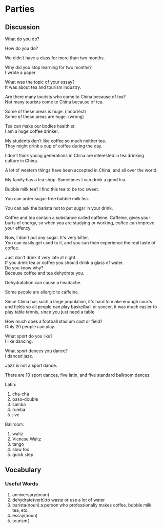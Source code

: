 # Parties
## Discussion
What do you do?  

How do you do?  

We didn't have a class for more than two months.  

Why did you stop learning for two months?  
I wrote a paper.  

What was the topic of your essay?  
It was about tea and tourism industry.  

Are there many tourists who come to China because of tea?  
Not many tourists come to China because of tea.  

Some of these areas is huge. (incorrect)   
Some of these areas are huge. (wrong)  

Tea can make our bodies healthier.  
I am a huge coffee drinker.  

My students don't like coffee so much neither tea.  
They might drink a cup of coffee during the day.  

I don't think young generations in China are interested in tea drinking culture in China.  

A lot of western things have been accepted in China, and all over the world.  

My family has a tea shop. Sometimes I can drink a good tea.   

Bubble milk tea? I find this tea to be too sweet.   

You can order sugar-free bubble milk tea.  

You can ask the barista not to put sugar in your drink.  

Coffee and tea contain a substance called caffeine. Caffeine, gives your burts of energy, so when you are studying or working, coffee can improve your effency.  

Now, I don't put any sugar. It's very bitter.   
You can easily get used to it, and you can then experience the real taste of coffee.  

Just don't drink it very late at night.  
If you drink tea or coffee you should drink a glass of water.  
Do you know why?  
Because coffee and tea dehydrate you.  

Dehydratation can cause a headache.  

Some people are allergic to caffeine.  

Since China has such a large population, it's hard to make enough courts and fields so all people can play basketball or soccer, it was much easier to play table tennis, since you just need a table.  

How much does a football stadium cost or field?  
Only 20 people can play.  

What sport do you like?  
I like dancing.  

What sport dances you dance?  
I danced jazz.  

Jazz is not a sport dance.  

There are 10 sport dances, five latin, and five standard ballroom dances:

Latin:  
1. cha-cha
1. paso-double
1. samba
1. rumba
1. jive

Ballroom:
1. waltz
1. Vienese Waltz
1. tango
1. slow fox
1. quick step

## Vocabulary
### Useful Words
1. anniversary(noun)
1. dehydrate(verb):to waste or use a lot of water.
1. barista(noun):a person who professionally makes coffee, bubble milk tea, etc.
1. essay(noun)
1. tourism(
